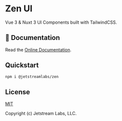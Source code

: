 # Zen UI

Vue 3 & Nuxt 3 UI Components built with TailwindCSS.

## 📖 Documentation

Read the <a href="https://zen.serenityphp.com">Online Documentation</a>.

## Quickstart

```bash
npm i @jetstreamlabs/zen
```

## License

[MIT](./LICENSE)

Copyright (c) Jetstream Labs, LLC.
